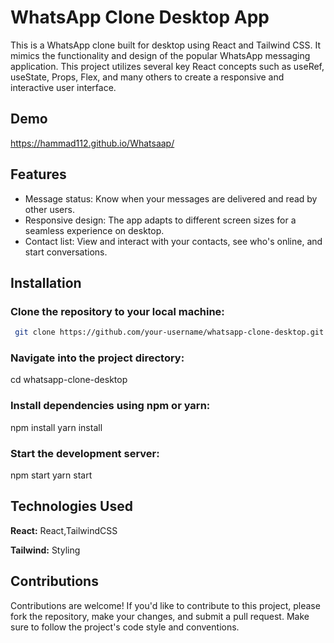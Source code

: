 
# WhatsApp Clone Desktop App

This is a WhatsApp clone built for desktop using React and Tailwind CSS. It mimics the functionality and design of the popular WhatsApp messaging application. This project utilizes several key React concepts such as useRef, useState, Props, Flex, and many others to create a responsive and interactive user interface.




## Demo

https://hammad112.github.io/Whatsaap/


## Features

- Message status: Know when your messages are delivered and read by other users.
- Responsive design: The app adapts to different screen sizes for a seamless experience on desktop.
- Contact list: View and interact with your contacts, see who's online, and start conversations.



## Installation

### Clone the repository to your local machine:

```bash
 git clone https://github.com/your-username/whatsapp-clone-desktop.git
```
### Navigate into the project directory:
cd whatsapp-clone-desktop

### Install dependencies using npm or yarn:
npm install
yarn install

### Start the development server:
npm start
yarn start


    
## Technologies Used

**React:** React,TailwindCSS

**Tailwind:** Styling


## Contributions

Contributions are welcome! If you'd like to contribute to this project, please fork the repository, make your changes, and submit a pull request. Make sure to follow the project's code style and conventions.

